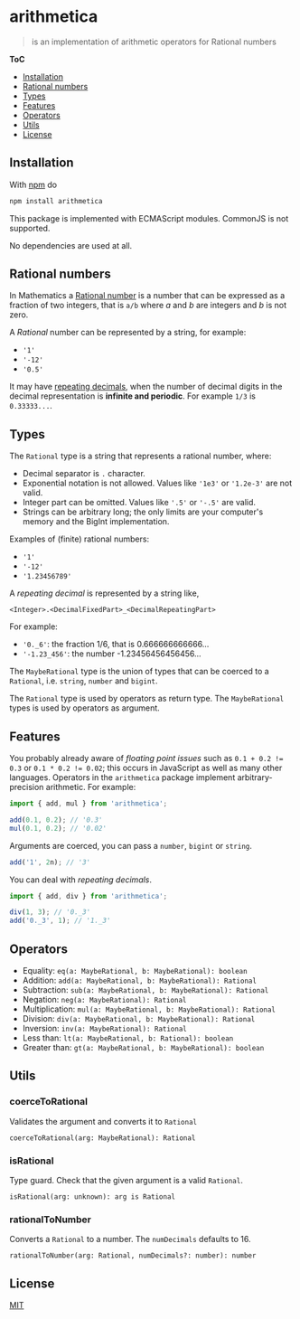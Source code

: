 # arithmetica

> is an implementation of arithmetic operators for Rational numbers

**ToC**

- [Installation](#installation)
- [Rational numbers](#rational-numbers)
- [Types](#types)
- [Features](#features)
- [Operators](#operators)
- [Utils](#utils)
- [License](#license)

## Installation

With [npm](https://www.npmjs.com/) do

```sh
npm install arithmetica
```

This package is implemented with ECMAScript modules. CommonJS is not supported.

No dependencies are used at all.

## Rational numbers

In Mathematics a [Rational number](https://en.wikipedia.org/wiki/Rational_number) is a number that can be expressed as a fraction of two integers, that is `a/b` where _a_ and _b_ are integers and _b_ is not zero.

A _Rational_ number can be represented by a string, for example:
- `'1'`
- `'-12'`
- `'0.5'`

It may have [repeating decimals](https://en.wikipedia.org/wiki/Repeating_decimal), when the number of decimal digits in the decimal representation is **infinite and periodic**. For example `1/3` is `0.33333...`.

## Types

The `Rational` type is a string that represents a rational number, where:

  - Decimal separator is `.` character.
  - Exponential notation is not allowed. Values like `'1e3'` or `'1.2e-3'` are not valid.
  - Integer part can be omitted. Values like `'.5'` or `'-.5'` are valid.
  - Strings can be arbitrary long; the only limits are your computer's memory and the BigInt implementation.

Examples of (finite) rational numbers:
  - `'1'`
  - `'-12'`
  - `'1.23456789'`

A _repeating decimal_ is represented by a string like,

```
<Integer>.<DecimalFixedPart>_<DecimalRepeatingPart>
```

For example:
  - `'0._6'`: the fraction 1/6, that is 0.666666666666...
  - `'-1.23_456'`: the number -1.23456456456456...


The `MaybeRational` type is the union of types that can be coerced to a `Rational`, i.e. `string`, `number` and `bigint`.


The `Rational` type is used by operators as return type.
The `MaybeRational` types is used by operators as argument.

## Features

You probably already aware of _floating point issues_ such as `0.1 + 0.2 != 0.3` or `0.1 * 0.2 != 0.02`; this occurs in JavaScript as well as many other languages.
Operators in the `arithmetica` package implement arbitrary-precision arithmetic. For example:

```js
import { add, mul } from 'arithmetica';

add(0.1, 0.2); // '0.3'
mul(0.1, 0.2); // '0.02'
```

Arguments are coerced, you can pass a `number`, `bigint` or `string`.

```js
add('1', 2n); // '3'
```

You can deal with _repeating decimals_.

```js
import { add, div } from 'arithmetica';

div(1, 3); // '0._3'
add('0._3', 1); // '1._3'
```

## Operators

- Equality: `eq(a: MaybeRational, b: MaybeRational): boolean`
- Addition: `add(a: MaybeRational, b: MaybeRational): Rational`
- Subtraction: `sub(a: MaybeRational, b: MaybeRational): Rational`
- Negation: `neg(a: MaybeRational): Rational`
- Multiplication: `mul(a: MaybeRational, b: MaybeRational): Rational`
- Division: `div(a: MaybeRational, b: MaybeRational): Rational`
- Inversion: `inv(a: MaybeRational): Rational`
- Less than: `lt(a: MaybeRational, b: Rational): boolean`
- Greater than: `gt(a: MaybeRational, b: MaybeRational): boolean`

## Utils

### coerceToRational

Validates the argument and converts it to `Rational`

```
coerceToRational(arg: MaybeRational): Rational
```

### isRational

Type guard. Check that the given argument is a valid `Rational`.

```
isRational(arg: unknown): arg is Rational
```

### rationalToNumber

Converts a `Rational` to a number. The `numDecimals` defaults to 16.

```
rationalToNumber(arg: Rational, numDecimals?: number): number
```

## License

[MIT](https://fibo.github.io/mit-license)

